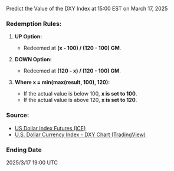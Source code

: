 Predict the Value of the DXY Index at 15:00 EST on March 17, 2025

### Redemption Rules:
1. **UP Option:**  
   - Redeemed at **(x - 100) / (120 - 100) GM**.

2. **DOWN Option:**  
   - Redeemed at **(120 - x) / (120 - 100) GM**.

3. **Where x = min(max(result, 100), 120):**  
   - If the actual value is below 100, **x is set to 100**.  
   - If the actual value is above 120, **x is set to 120**.

### Source:  
- [US Dollar Index Futures (ICE)](https://www.ice.com/products/194/US-Dollar-Index-Futures)  
- [U.S. Dollar Currency Index - DXY Chart (TradingView)](https://www.tradingview.com/symbols/ICEUS-DXY/)

### Ending Date
2025/3/17 19:00 UTC
